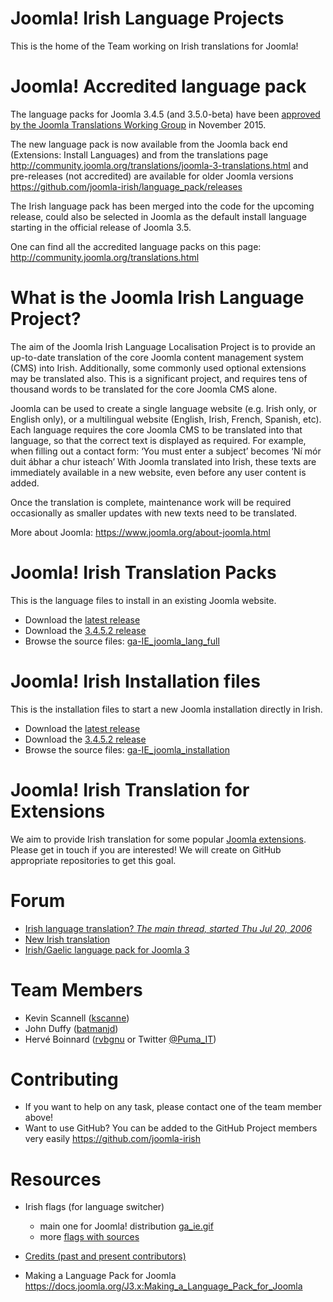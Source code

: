 # Joomla! Irish Language Projects

This is the home of the Team working on Irish translations for Joomla!

# Joomla! Accredited language pack

The language packs for Joomla 3.4.5 (and 3.5.0-beta) have been [approved by the Joomla Translations Working Group](http://community.joomla.org/translations/joomla-3-translations.html#ga-ie) in November 2015.

The new language pack is now available from the Joomla back end (Extensions: Install Languages) and from the translations page
http://community.joomla.org/translations/joomla-3-translations.html
and pre-releases (not accredited) are available for older Joomla versions
https://github.com/joomla-irish/language_pack/releases

The Irish language pack has been merged into the code for the upcoming release, could also be selected in Joomla as the default install language starting in the official release of Joomla 3.5. 

One can find all the accredited language packs on this page: http://community.joomla.org/translations.html

# What is the Joomla Irish Language Project?

The aim of the Joomla Irish Language Localisation Project is to provide an up-to-date translation of the core Joomla content management system (CMS) into Irish. Additionally, some commonly used optional extensions may be translated also. This is a significant project, and requires tens of thousand words to be translated for the core Joomla CMS alone.

Joomla can be used to create a single language website (e.g. Irish only, or English only), or a multilingual website (English, Irish, French, Spanish, etc). Each language requires the core Joomla CMS to be translated into that language, so that the correct text is displayed as required. For example, when filling out a contact form: ‘You must enter a subject’ becomes ‘Ní mór duit ábhar a chur isteach’ With Joomla translated into Irish, these texts are immediately available in a new website, even before any user content is added.

Once the translation is complete, maintenance work will be required occasionally as smaller updates with new texts need to be translated.

More about Joomla: https://www.joomla.org/about-joomla.html


# Joomla! Irish Translation Packs

This is the language files to install in an existing Joomla website.

* Download the [latest release](/releases/latest)
* Download the [3.4.5.2 release](https://github.com/joomla-irish/language_pack/releases/download/3.4.5.2/ga-IE_joomla_lang_full_3.4.5v2.zip)
* Browse the source files: [ga-IE_joomla_lang_full](ga-IE_joomla_lang_full)


# Joomla! Irish Installation files

This is the installation files to start a new Joomla installation directly in Irish.

* Download the [latest release](/releases/latest)
* Download the [3.4.5.2 release](https://github.com/joomla-irish/language_pack/releases/download/3.4.5.2/ga-IE-installation_3.4.5v2.zip)
* Browse the source files: [ga-IE_joomla_installation](ga-IE_joomla_installation)


# Joomla! Irish Translation for Extensions

We aim to provide Irish translation for some popular [Joomla extensions](http://extensions.joomla.org/). Please get in touch if you are interested!
We will create on GitHub appropriate repositories to get this goal.


# Forum

* [Irish language translation? *The main thread, started Thu Jul 20, 2006*](http://forum.joomla.org/viewtopic.php?f=11&t=78621&p=3169290#p3169290)
* [New Irish translation](http://forum.joomla.org/viewtopic.php?f=11&t=890950#p3342281)
* [Irish/Gaelic language pack for Joomla 3](http://forum.joomla.org/viewtopic.php?f=11&t=811544&p=3071532#p3071532)


# Team Members

* Kevin Scannell ([kscanne](http://forum.joomla.org/memberlist.php?mode=viewprofile&u=781792))
* John Duffy ([batmanjd](http://forum.joomla.org/memberlist.php?mode=viewprofile&u=46922))
* Hervé Boinnard ([rvbgnu](http://forum.joomla.org/memberlist.php?mode=viewprofile&u=355292) or Twitter [@Puma_IT](https://twitter.com/Puma_IT))


# Contributing

* If you want to help on any task, please contact one of the team member above!
* Want to use GitHub? You can be added to the GitHub Project members very easily https://github.com/joomla-irish


# Resources

* Irish flags (for language switcher)
  * main one for Joomla! distribution [ga_ie.gif](resources/Flags/ga_ie.gif)
  * more [flags with sources](resources/Flags)

* [Credits (past and present contributors)](CREDITS.md)

* Making a Language Pack for Joomla
  https://docs.joomla.org/J3.x:Making_a_Language_Pack_for_Joomla
